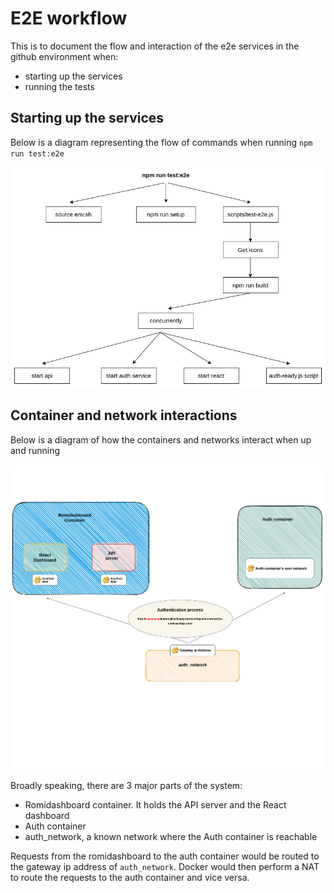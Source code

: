 # E2E workflow

This is to document the flow and interaction of the e2e services in the github environment when:

- starting up the services
- running the tests

## Starting up the services

Below is a diagram representing the flow of commands when running `npm run test:e2e`

![Flow of commands diagram](documentation-utils/e2e-E2e-start-process.png)

## Container and network interactions

Below is a diagram of how the containers and networks interact when up and running

![Containers and network interaction diagram](documentation-utils/e2e-Container-networks.png)

Broadly speaking, there are 3 major parts of the system:

- Romidashboard container. It holds the API server and the React dashboard
- Auth container
- auth_network, a known network where the Auth container is reachable 

Requests from the romidashboard to the auth container would be routed to the gateway ip address of `auth_network`. Docker would then perform a NAT to route the requests to the auth container and vice versa.